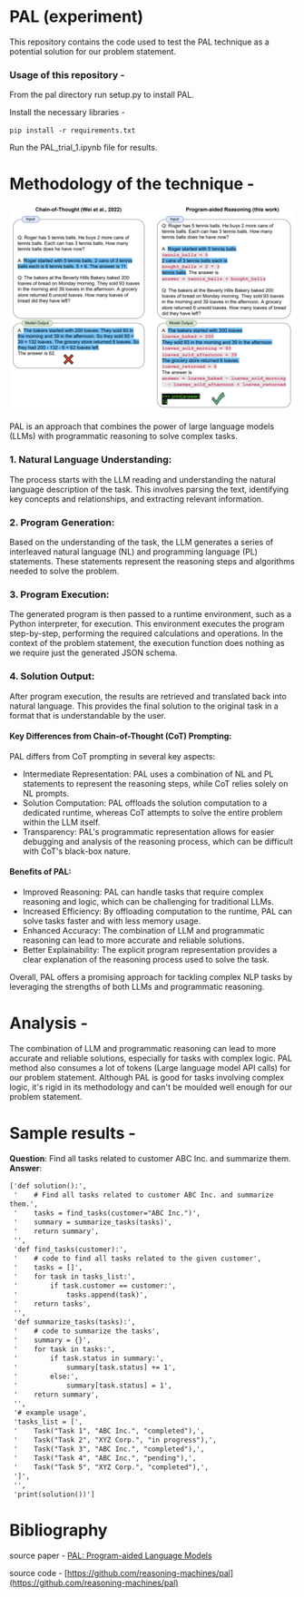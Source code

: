 # PAL (experiment)
This repository contains the code used to test the PAL technique as a potential solution for our problem statement. 


### Usage of this repository - 

From the pal directory run setup.py to install PAL.

Install the necessary libraries - 

`pip install -r requirements.txt`

Run the PAL_trial_1.ipynb file for results. 


# Methodology of the technique - 

![image](images/image.png)

PAL is an approach that combines the power of large language models (LLMs) with programmatic reasoning to solve complex tasks. 

### 1. Natural Language Understanding:

The process starts with the LLM reading and understanding the natural language description of the task. This involves parsing the text, identifying key concepts and relationships, and extracting relevant information.

### 2. Program Generation:

Based on the understanding of the task, the LLM generates a series of interleaved natural language (NL) and programming language (PL) statements. These statements represent the reasoning steps and algorithms needed to solve the problem.

### 3. Program Execution:

The generated program is then passed to a runtime environment, such as a Python interpreter, for execution. This environment executes the program step-by-step, performing the required calculations and operations. In the context of the problem statement, the execution function does nothing as we require just the generated JSON schema.

### 4. Solution Output:

After program execution, the results are retrieved and translated back into natural language. This provides the final solution to the original task in a format that is understandable by the user.


#### Key Differences from Chain-of-Thought (CoT) Prompting:

PAL differs from CoT prompting in several key aspects:

- Intermediate Representation: PAL uses a combination of NL and PL statements to represent the reasoning steps, while CoT 
  relies solely on NL prompts.
- Solution Computation: PAL offloads the solution computation to a dedicated runtime, whereas CoT attempts to solve the 
  entire problem within the LLM itself.
- Transparency: PAL's programmatic representation allows for easier debugging and analysis of the reasoning process, which 
  can be difficult with CoT's black-box nature.


#### Benefits of PAL:

- Improved Reasoning: PAL can handle tasks that require complex reasoning and logic, which can be challenging for 
  traditional LLMs.
- Increased Efficiency: By offloading computation to the runtime, PAL can solve tasks faster and with less memory usage.
- Enhanced Accuracy: The combination of LLM and programmatic reasoning can lead to more accurate and reliable solutions.
- Better Explainability: The explicit program representation provides a clear explanation of the reasoning process used to 
  solve the task.
  
Overall, PAL offers a promising approach for tackling complex NLP tasks by leveraging the strengths of both LLMs and programmatic reasoning.

# Analysis -

The combination of LLM and programmatic reasoning can lead to more accurate and reliable solutions, especially for tasks with complex logic.
PAL method also consumes a lot of tokens (Large language model API calls) for our problem statement. 
Although PAL is good for tasks involving complex logic, it's rigid in its methodology and can't be moulded well enough for our problem statement.

# Sample results - 

**Question**: Find all tasks related to customer ABC Inc. and summarize them.                                                           
**Answer**: 
```
['def solution():',
 '    # Find all tasks related to customer ABC Inc. and summarize them.',
 '    tasks = find_tasks(customer="ABC Inc.")',
 '    summary = summarize_tasks(tasks)',
 '    return summary',
 '',
 'def find_tasks(customer):',
 '    # code to find all tasks related to the given customer',
 '    tasks = []',
 '    for task in tasks_list:',
 '        if task.customer == customer:',
 '            tasks.append(task)',
 '    return tasks',
 '',
 'def summarize_tasks(tasks):',
 '    # code to summarize the tasks',
 '    summary = {}',
 '    for task in tasks:',
 '        if task.status in summary:',
 '            summary[task.status] += 1',
 '        else:',
 '            summary[task.status] = 1',
 '    return summary',
 '',
 '# example usage',
 'tasks_list = [',
 '    Task("Task 1", "ABC Inc.", "completed"),',
 '    Task("Task 2", "XYZ Corp.", "in progress"),',
 '    Task("Task 3", "ABC Inc.", "completed"),',
 '    Task("Task 4", "ABC Inc.", "pending"),',
 '    Task("Task 5", "XYZ Corp.", "completed"),',
 ']',
 '',
 'print(solution())']
```

# Bibliography

source paper - [PAL: Program-aided Language Models](https://arxiv.org/pdf/2211.10435.pdf)

source code - [https://github.com/reasoning-machines/pal](https://github.com/reasoning-machines/pal)
